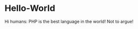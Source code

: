 # Hello-World
Hi humans:
  PHP is the best language in the world!
                    Not to argue!

